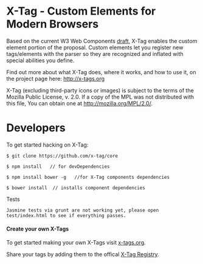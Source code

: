 X-Tag - Custom Elements for Modern Browsers
=====

Based on the current W3 Web Components [draft][1], X-Tag enables the custom element portion of the proposal.
Custom elements let you register new tags/elements with the parser so they are recognized and inflated with
special abilities you define.

Find out more about what X-Tag does, where it works, and how to use it, on the project page here: http://x-tags.org

X-Tag (excluding third-party icons or images) is subject to the terms of the Mozilla Public License, v. 2.0. If a copy of the MPL was not distributed with this file, You can obtain one at http://mozilla.org/MPL/2.0/.

  [1]: https://dvcs.w3.org/hg/webcomponents/raw-file/tip/explainer/index.html       "W3 Web Components Spec (Draft)"

Developers
==========

To get started hacking on X-Tag:

    $ git clone https://github.com/x-tag/core

    $ npm install   // for devDependencies

    $ npm install bower -g   //for X-Tag components dependencies

    $ bower install  // installs component dependencies




Tests

	Jasmine tests via grunt are not working yet, please open
	test/index.html to see if everything passes.



#### Create your own X-Tags

To get started making your own X-Tags visit [x-tags.org](http://x-tags.org).  

Share your tags by adding them to the offical [X-Tag Registry](http://registry.x-tags.org/).

